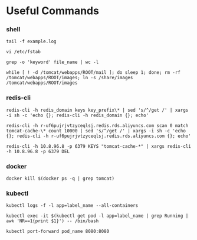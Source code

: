 # Useful Commands

### shell

```
tail -f example.log
```

```
vi /etc/fstab
```

```
grep -o 'keyword' file_name | wc -l
```

```
while [ ! -d /tomcat/webapps/ROOT/mail ]; do sleep 1; done; rm -rf /tomcat/webapps/ROOT/images; ln -s /share/images /tomcat/webapps/ROOT/images
```

### redis-cli
```
redis-cli -h redis_domain keys key_prefix\* | sed 's/^/get /' | xargs -i sh -c 'echo {}; redis-cli -h redis_domain {}; echo'
```

```
redis-cli -h r-uf6pujrjvtzyceqlsj.redis.rds.aliyuncs.com scan 0 match tomcat-cache-\* count 10000 | sed 's/^/get /' | xargs -i sh -c 'echo {}; redis-cli -h r-uf6pujrjvtzyceqlsj.redis.rds.aliyuncs.com {}; echo'
```

```
redis-cli -h 10.8.96.8 -p 6379 KEYS "tomcat-cache-*" | xargs redis-cli -h 10.8.96.8 -p 6379 DEL
```

### docker
```
docker kill $(docker ps -q | grep tomcat)
```

### kubectl

```
kubectl logs -f -l app=label_name --all-containers
```

```
kubectl exec -it $(kubectl get pod -l app=label_name | grep Running | awk 'NR==1{print $1}') -- /bin/bash
```

```
kubectl port-forward pod_name 8080:8080
```
